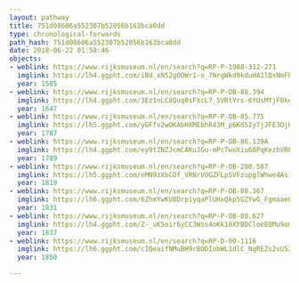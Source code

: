 ```yaml
---
layout: pathway
title: 751d08606a552307b52056b163bca0dd
type: chronological-forwards
path_hash: 751d08606a552307b52056b163bca0dd
date: 2018-06-22 01:58:46
objects:
- weblink: https://www.rijksmuseum.nl/en/search?q=RP-P-1988-312-271
  imglink: https://lh4.ggpht.com/iBd_xN52gOOWr1-o_7NrgWkd9kduHA1lQxNmFbMZyga6pL0uSN_7hsOMaf4l_gZK94mevFPz8Zy-_RWxrl6F-PAq6sU=s200
  year: 1585
- weblink: https://www.rijksmuseum.nl/en/search?q=RP-P-OB-80.394
  imglink: https://lh4.ggpht.com/3Ez1nLC8Quq0sFXcL7_5VRtYrs-6YUsMYjF0kej6O6xVHzFnTB0x8ycptRwVn-YgaEnUWtsHjbn87c2LtK5mCjwt30Y=s200
  year: 1647
- weblink: https://www.rijksmuseum.nl/en/search?q=RP-P-OB-85.775
  imglink: https://lh5.ggpht.com/yGFfv2wOKAbHXMEbhR43M_p6Kd5Iy7jJFE3OjbUMBd9a4ArqLEkdLFWykk4INXbFUbNSG_o8KQQWgYrS23EQUEMTcwcu=s200
  year: 1787
- weblink: https://www.rijksmuseum.nl/en/search?q=RP-P-OB-86.139A
  imglink: https://lh4.ggpht.com/ey9tZNZJcmCAKuJGu-mPcTwoXiu60PqKezhVRF_xJxbcn6ssLu65he1KZjYVGs9UMzuawwt-Fej502j8_58AVsPcKh4u=s200
  year: 1789
- weblink: https://www.rijksmuseum.nl/en/search?q=RP-P-OB-200.587
  imglink: https://lh5.ggpht.com/nMN9zXbCOf_VRNrVOGZFLpSVFzupglWhwe4Asi3CI9iJhMEpAJRI44v84rm1QWT5mnH5lgFf85IpfOuFJjz29dPaqw=s200
  year: 1819
- weblink: https://www.rijksmuseum.nl/en/search?q=RP-P-OB-88.367
  imglink: https://lh6.ggpht.com/6ZhmYwKU8DrpiyqaPlUHxQkp5GZYwG_Fgmaae04Qxwtiv9aezX2Z1yUiF6yA1EFh0fTL98VOZbkY6K9ktgq1SjOTlQ=s200
  year: 1831
- weblink: https://www.rijksmuseum.nl/en/search?q=RP-P-OB-88.627
  imglink: https://lh4.ggpht.com/Z-_uK5oir6yCC3Wss4oKk10XYBDCloeEQMu9omD_ebBoQNv1gGbPKw3uHkj0-ghdK231Yjy-UcrV3MX5ZlNTTxnb1g=s200
  year: 1837
- weblink: https://www.rijksmuseum.nl/en/search?q=RP-D-00-1116
  imglink: https://lh6.ggpht.com/cIQeaifNMuBH9rBODIobWL1dlC_NqREZs2vU52inFvo_UFmthvzlYVwGAlgAqBct0ZbDHA6gMUqb5kQMzeyFTe_Gmas=s200
  year: 1850

---
```

